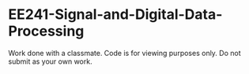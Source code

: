 # EE241-Signal-and-Digital-Data-Processing
Work done with a classmate. Code is for viewing purposes only. Do not submit as your own work.
